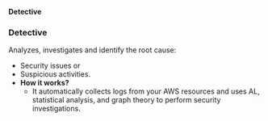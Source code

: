 **Detective**


### Detective
Analyzes, investigates and identify the root cause:
- Security issues or 
- Suspicious activities.
- **How it works?** 
  - It automatically collects logs from your AWS resources and uses AL, statistical analysis, and graph theory to perform security investigations.
